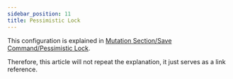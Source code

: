 ```yaml
---
sidebar_position: 11
title: Pessimistic Lock
---
```


This configuration is explained in [Mutation Section/Save Command/Pessimistic Lock](../mutation/save-command/lock#pessimistic-lock). 

Therefore, this article will not repeat the explanation, it just serves as a link reference.